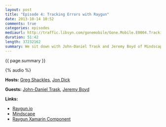 ```yaml
---
layout: post
title: "Episode 4: Tracking Errors with Raygun"
date: 2013-10-14 10:52
comments: true
categories: episodes
mediaurl: http://traffic.libsyn.com/gonemobile/Gone.Mobile.E0004.Tracking.Errors.with.Raygun.mp3
duration: 51:42
length: 37232162
summary: We sit down with John-Daniel Trask and Jeremy Boyd of Mindscape to talk about their Error Reporting service Raygun.io and how it fits in with Mobile and Xamarin apps.
---
```


{{ page.summary }}

<!-- more -->

{% audio %}

**Hosts:** [Greg Shackles](http://twitter.com/gshackles), [Jon Dick](http://twitter.com/redth)

**Guests:** [John-Daniel Trask](https://twitter.com/traskjd), [Jeremy Boyd](https://twitter.com/turtlespin)

**Links:** 

- [Raygun.io](http://raygun.io)
- [Mindscape](http://www.mindscapehq.com/)
- [Raygun Xamarin Component](https://components.xamarin.com/view/raygun4net/)

